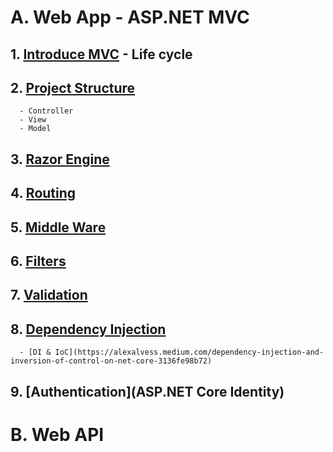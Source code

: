 # A. Web App - ASP.NET MVC
## 1. [Introduce MVC](https://docs.microsoft.com/en-us/aspnet/core/tutorials/first-mvc-app/start-mvc?view=aspnetcore-5.0&tabs=visual-studio) - Life cycle 
## 2. [Project Structure](https://docs.microsoft.com/en-us/aspnet/core/mvc/overview?view=aspnetcore-5.0)
      - Controller 
      - View 
      - Model
## 3. [Razor Engine](https://docs.microsoft.com/en-us/aspnet/core/mvc/views/razor?view=aspnetcore-5.0)
## 4. [Routing](https://docs.microsoft.com/en-us/aspnet/core/mvc/controllers/routing?view=aspnetcore-5.0)
## 5. [Middle Ware](https://docs.microsoft.com/en-us/aspnet/core/fundamentals/middleware/?view=aspnetcore-5.0)
## 6. [Filters](https://docs.microsoft.com/en-us/aspnet/core/mvc/controllers/filters?view=aspnetcore-5.0)
## 7. [Validation](https://docs.microsoft.com/en-us/aspnet/core/mvc/models/validation?view=aspnetcore-5.0)
## 8. [Dependency Injection](https://docs.microsoft.com/en-us/aspnet/core/fundamentals/dependency-injection?view=aspnetcore-5.0)
      - [DI & IoC](https://alexalvess.medium.com/dependency-injection-and-inversion-of-control-on-net-core-3136fe98b72)
## 9. [Authentication](ASP.NET Core Identity)

# B. Web API

